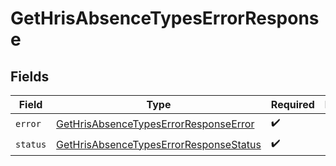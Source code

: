 # GetHrisAbsenceTypesErrorResponse


## Fields

| Field                                                                                                   | Type                                                                                                    | Required                                                                                                | Description                                                                                             |
| ------------------------------------------------------------------------------------------------------- | ------------------------------------------------------------------------------------------------------- | ------------------------------------------------------------------------------------------------------- | ------------------------------------------------------------------------------------------------------- |
| `error`                                                                                                 | [GetHrisAbsenceTypesErrorResponseError](../../models/shared/gethrisabsencetypeserrorresponseerror.md)   | :heavy_check_mark:                                                                                      | N/A                                                                                                     |
| `status`                                                                                                | [GetHrisAbsenceTypesErrorResponseStatus](../../models/shared/gethrisabsencetypeserrorresponsestatus.md) | :heavy_check_mark:                                                                                      | N/A                                                                                                     |